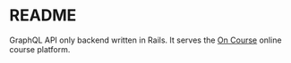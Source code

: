 # README

GraphQL API only backend written in Rails. It serves the [On Course](https://github.com/Zuchis/on-course) online course platform.

<!-- * Ruby version -->

<!-- * System dependencies -->

<!-- * Configuration -->

<!-- * Database creation -->

<!-- * Database initialization -->

<!-- * How to run the test suite -->

<!-- * Services (job queues, cache servers, search engines, etc.) -->
